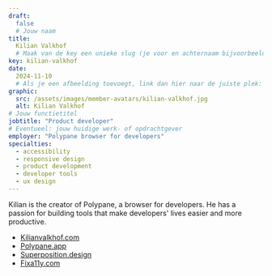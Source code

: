 ```yaml
---
draft:
  false
  # Jouw naam
title:
  Kilian Valkhof
  # Maak van de key een unieke slug (je voor en achternaam bijvoorbeeld). Hiermee wordt de Nederlandse aan de Engelse versie van deze pagina gekoppeld.
key: kilian-valkhof
date:
  2024-11-10
  # Als je een afbeelding toevoegt, link dan hier naar de juiste plek:
graphic:
  src: /assets/images/member-avatars/kilian-valkhof.jpg
  alt: Kilian Valkhof
# Jouw functietitel
jobtitle: "Product developer"
# Eventueel: jouw huidige werk- of opdrachtgever
employer: "Polypane browser for developers"
specialties:
  - accessibility
  - responsive design
  - product development
  - developer tools
  - ux design
---
```


Kilian is the creator of Polypane, a browser for developers. He has a passion for building tools that make developers' lives easier and more productive.

- [Kilianvalkhof.com](https://kilianvalkhof.com)
- [Polypane.app](https://polypane.app)
- [Superposition.design](https://superposition.design)
- [Fixa11y.com](https://fixa11y.com)
